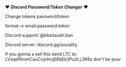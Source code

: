 ❤ ***Discord Password/Token Changer*** ❤

Change tokens password/token

format--> email:password:token

Discord support: @bbsitauah.ban

Discord server: discord.gg/sociality

If you gonna a sell this send LTC to: LVzqef6mmCauCvyrhrq56bEk3Pu2LL369z don't be poor